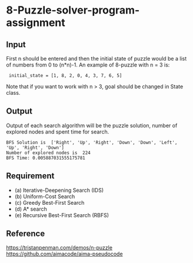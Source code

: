 # 8-Puzzle-solver-program-assignment

## Input

First n should be entered and then the initial state of puzzle would be a list of numbers from 0 to (n*n)-1. An example of 8-puzzle with n = 3 is:

```
 initial_state = [1, 8, 2, 0, 4, 3, 7, 6, 5]
 ```
 
 Note that if you want to work with n > 3, goal should be changed in State class.
 
## Output
 
 Output of each search algorithm will be the puzzle solution, number of explored nodes and spent time for search.
 
 ```
BFS Solution is  ['Right', 'Up', 'Right', 'Down', 'Down', 'Left', 'Up', 'Right', 'Down']
Number of explored nodes is  224
BFS Time: 0.005887031555175781
```

## Requirement
* (a) Iterative-Deepening Search (IDS)
* (b) Uniform-Cost Search
* (c) Greedy Best-First Search
* (d) A* search
* (e) Recursive Best-First Search (RBFS)

## Reference
https://tristanpenman.com/demos/n-puzzle
https://github.com/aimacode/aima-pseudocode